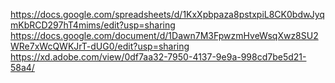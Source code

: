 https://docs.google.com/spreadsheets/d/1KxXpbpaza8pstxpiL8CK0bdwJyqmKbRCD297hT4mims/edit?usp=sharing
https://docs.google.com/document/d/1Dawn7M3FpwzmHveWsqXwz8SU2WRe7xWcQWKJrT-dUG0/edit?usp=sharing
https://xd.adobe.com/view/0df7aa32-7950-4137-9e9a-998cd7be5d21-58a4/
